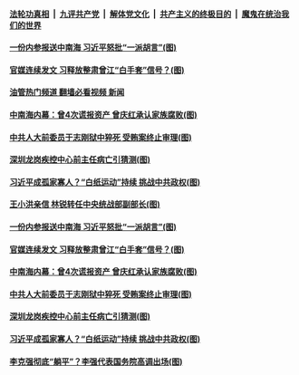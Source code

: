 ####  [法轮功真相](../../../../basic/blob/master/README.md?t=12170431) &nbsp;|&nbsp; [九评共产党](../../../../9ping.md/blob/master/README.md?t=12170431) &nbsp;|&nbsp; [解体党文化](../../../../jtdwh.md/blob/master/README.md?t=12170431)  &nbsp;|&nbsp; [共产主义的终极目的](../../../../gczydzjmd.md/blob/master/README.md?t=12170431) &nbsp;|&nbsp; [魔鬼在统治我们的世界](../../../../mgztzwmdsj.md/blob/master/README.md?t=12170431) 

#### [一份内参报送中南海 习近平怒批“一派胡言”(图)](../pages/p2/1024238.md?t=12170431) 

#### [官媒连续发文 习释放整肃曾江“白手套”信号？(图)](../pages/p2/1024230.md?t=12170431) 

#### [油管热门频道 翻墙必看视频 新闻](http://129.146.143.75:81/youtube.html?12170431)

#### [中南海内幕：曾4次谎报资产 曾庆红承认家族腐败(图)](../pages/p2/1024150.md?t=12170431) 

#### [中共人大前委员于志刚狱中猝死 受贿案终止审理(图)](../pages/p2/1024086.md?t=12170431) 

#### [深圳龙岗疾控中心前主任病亡引猜测(图)](../pages/p2/1024095.md?t=12170431) 

#### [习近平成孤家寡人？“白纸运动”持续 挑战中共政权(图)](../pages/p2/1024097.md?t=12170431) 




#### [王小洪亲信 林锐转任中央统战部副部长(图)](../pages/p2/1024256.md?t=12170431) 

#### [一份内参报送中南海 习近平怒批“一派胡言”(图)](../pages/p2/1024238.md?t=12170431) 

#### [官媒连续发文 习释放整肃曾江“白手套”信号？(图)](../pages/p2/1024230.md?t=12170431) 





#### [中南海内幕：曾4次谎报资产 曾庆红承认家族腐败(图)](../pages/p2/1024150.md?t=12170431) 




#### [中共人大前委员于志刚狱中猝死 受贿案终止审理(图)](../pages/p2/1024086.md?t=12170431) 

#### [深圳龙岗疾控中心前主任病亡引猜测(图)](../pages/p2/1024095.md?t=12170431) 

#### [习近平成孤家寡人？“白纸运动”持续 挑战中共政权(图)](../pages/p2/1024097.md?t=12170431) 



#### [李克强彻底“躺平”？李强代表国务院高调出场(图)](../pages/p2/1024021.md?t=12170431) 

<img src='http://gfw-breaker.win/goodnews/indexes/p2.md' width='0px' height='0px'/>

